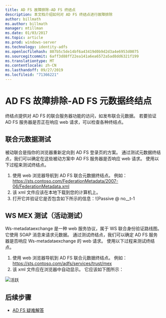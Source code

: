 ```yaml
---
title: AD FS 故障排除-AD FS 终结点
description: 本文档介绍如何对 AD FS 终结点进行故障排除
author: billmath
ms.author: billmath
manager: mtillman
ms.date: 01/03/2017
ms.topic: article
ms.prod: windows-server
ms.technology: identity-adfs
ms.openlocfilehash: 807b5c5de14bf6a43419d0b9d2d3a4e6953d0075
ms.sourcegitcommit: 6aff3d88ff22ea141a6ea6572a5ad8dd6321f199
ms.translationtype: MT
ms.contentlocale: zh-CN
ms.lasthandoff: 09/27/2019
ms.locfileid: "71366221"
---
```

# <a name="ad-fs-troubleshooting---ad-fs-metadata-endpoints"></a>AD FS 故障排除-AD FS 元数据终结点
终结点提供对 AD FS 的联合服务器功能的访问，如发布联合元数据。  若要验证 AD FS 服务器是否正在响应 web 请求，可以检查各种终结点。


## <a name="federation-metadata-test"></a>联合元数据测试
被动联合是指你的浏览器重新定向到 AD FS 登录页的方案。  通过测试元数据终结点，我们可以确定在这些被动方案中 AD FS 服务器是否响应 web 请求。  使用以下过程来测试终结点。

1.  使用 web 浏览器导航到 AD FS 联合元数据终结点。  例如： https://sts.contoso.com/FederationMetadata/2007-06/FederationMetadata.xml
2. 该 xml 文件应该在本地下载到您的计算机上。
3. 打开它并验证它是否包含如下所示的信息：![Passive @ no__t-1

## <a name="ws-mex-test-active-test"></a>WS MEX 测试（活动测试）
Ws-metadataexchange 是一种 web 服务协议，属于 WS 联合身份验证路线图。  它使用 SOAP 消息来请求元数据。  通过测试终结点，我们可以确定 AD FS 服务器是否响应 Ws-metadataexchange 的 web 请求。  使用以下过程来测试终结点。
1.  使用 web 浏览器导航到 AD FS 联合元数据终结点。  例如： https://sts.contoso.com/adfs/services/trust/mex
2. 该 xml 文件应在浏览器中自动显示。  它应该如下图所示：

![活跃](media/ad-fs-tshoot-endpoints/meta3.png)


## <a name="next-steps"></a>后续步骤

- [AD FS 疑难解答](ad-fs-tshoot-overview.md)